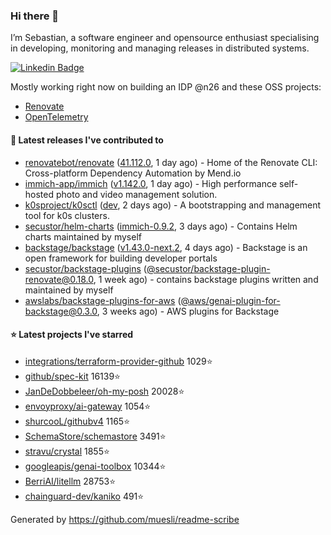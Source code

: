 ### Hi there 👋

I’m Sebastian, a software engineer and opensource enthusiast specialising in developing, monitoring and managing releases in distributed systems.    

[![Linkedin Badge](https://img.shields.io/badge/-LinkedIn-blue?style=flat&logo=Linkedin&logoColor=white&link=https://www.linkedin.com/in/sebastian-poxhofer/)](https://www.linkedin.com/in/sebastian-poxhofer/)

Mostly working right now on building an IDP @n26 and these OSS projects:
- [Renovate](https://github.com/renovatebot/renovate)
- [OpenTelemetry](https://github.com/open-telemetry)



#### 🚀 Latest releases I've contributed to

- [renovatebot/renovate](https://github.com/renovatebot/renovate) ([41.112.0](https://github.com/renovatebot/renovate/releases/tag/41.112.0), 1 day ago) - Home of the Renovate CLI: Cross-platform Dependency Automation by Mend.io
- [immich-app/immich](https://github.com/immich-app/immich) ([v1.142.0](https://github.com/immich-app/immich/releases/tag/v1.142.0), 1 day ago) - High performance self-hosted photo and video management solution.
- [k0sproject/k0sctl](https://github.com/k0sproject/k0sctl) ([dev](https://github.com/k0sproject/k0sctl/releases/tag/dev), 2 days ago) - A bootstrapping and management tool for k0s clusters.
- [secustor/helm-charts](https://github.com/secustor/helm-charts) ([immich-0.9.2](https://github.com/secustor/helm-charts/releases/tag/immich-0.9.2), 3 days ago) - Contains Helm charts maintained by myself
- [backstage/backstage](https://github.com/backstage/backstage) ([v1.43.0-next.2](https://github.com/backstage/backstage/releases/tag/v1.43.0-next.2), 4 days ago) - Backstage is an open framework for building developer portals
- [secustor/backstage-plugins](https://github.com/secustor/backstage-plugins) ([@secustor/backstage-plugin-renovate@0.18.0](https://github.com/secustor/backstage-plugins/releases/tag/%40secustor/backstage-plugin-renovate%400.18.0), 1 week ago) - contains backstage plugins written and maintained by myself
- [awslabs/backstage-plugins-for-aws](https://github.com/awslabs/backstage-plugins-for-aws) ([@aws/genai-plugin-for-backstage@0.3.0](https://github.com/awslabs/backstage-plugins-for-aws/releases/tag/%40aws/genai-plugin-for-backstage%400.3.0), 3 weeks ago) - AWS plugins for Backstage

#### ⭐ Latest projects I've starred

- [integrations/terraform-provider-github](https://github.com/integrations/terraform-provider-github) 1029⭐
- [github/spec-kit](https://github.com/github/spec-kit) 16139⭐
- [JanDeDobbeleer/oh-my-posh](https://github.com/JanDeDobbeleer/oh-my-posh) 20028⭐
- [envoyproxy/ai-gateway](https://github.com/envoyproxy/ai-gateway) 1054⭐
- [shurcooL/githubv4](https://github.com/shurcooL/githubv4) 1165⭐
- [SchemaStore/schemastore](https://github.com/SchemaStore/schemastore) 3491⭐
- [stravu/crystal](https://github.com/stravu/crystal) 1855⭐
- [googleapis/genai-toolbox](https://github.com/googleapis/genai-toolbox) 10344⭐
- [BerriAI/litellm](https://github.com/BerriAI/litellm) 28753⭐
- [chainguard-dev/kaniko](https://github.com/chainguard-dev/kaniko) 491⭐



Generated by https://github.com/muesli/readme-scribe
